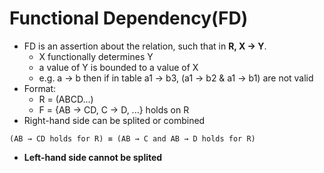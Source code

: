# Functional Dependency(FD)
- FD is an assertion about the relation, such that in **R, X → Y**.
  - X functionally determines Y
  - a value of Y is bounded to a value of X
  - e.g. a → b   then if in table a1 → b3, (a1 → b2 & a1 → b1) are not valid
- Format:
  - R = (ABCD...)
  - F = {AB → CD, C → D, ...} holds on R
- Right-hand side can be splited or combined

`(AB → CD holds for R) ≡ (AB → C and AB → D holds for R)`
  - **Left-hand side cannot be splited**
